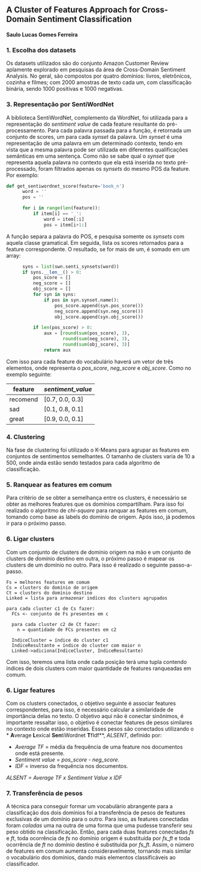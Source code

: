 ## A Cluster of Features Approach for Cross-Domain Sentiment Classification
#### Saulo Lucas Gomes Ferreira


### 1. Escolha dos datasets
Os datasets utilizados são do conjunto Amazon Customer Review aplamente explorado em pesquisas da área de Cross-Domain Sentiment Analysis. No geral, são compostos por quatro domínios: livros, eletrônicos, cozinha e filmes; com 2000 amostras de texto cada um, com classificação binária, sendo 1000 positivas e 1000 negativas.

### 3. Representação por SentiWordNet
A biblioteca SentiWordNet, complemento da WordNet, foi utilizada para a representação do *sentiment value* de cada feature resultante do pré-processamento. Para cada palavra passada para a função, é retornada um conjunto de scores, um para cada *synset* da palavra.
Um *synset* é uma representação de uma palavra em um determinado contexto, tendo em vista que a mesma palavra pode ser utilizada em diferentes qualificações semânticas em uma sentença. Como não se sabe qual o *synset* que representa aquela palavra no contexto que ela está inserida no texto pré-processado, foram filtrados apenas os *synsets* do mesmo POS da feature. Por exemplo:

```python
def get_sentiwordnet_score(feature='book_n')
      word = ''
      pos = ''

      for i in range(len(feature)):
          if item[i] == '_':
              word = item[:i]
              pos = item[i+1:]
```
A função separa a palavra do POS, e pesquisa somente os *synsets* com aquela classe gramatical. Em seguida, lista os scores retornados para a feature correspondente. O resultado, se for mais de um, é somado em um array:
```python
      syns = list(swn.senti_synsets(word))
      if syns.__len__() > 0:
          pos_score = []
          neg_score = []
          obj_score = []
          for syn in syns:
              if pos in syn.synset.name():
                  pos_score.append(syn.pos_score())
                  neg_score.append(syn.neg_score())
                  obj_score.append(syn.obj_score())

          if len(pos_score) > 0:
              aux = [round(sum(pos_score), 3),
                     round(sum(neg_score), 3),
                     round(sum(obj_score), 3)]
              return aux
```
Com isso para cada feature do vocabulário haverá um vetor de três elementos, onde representa o *pos_score*, *neg_score* e *obj_score*. Como no exemplo seguinte:

| feature | *sentiment_value* |
|---------|-------------------|
|recomend|[0.7, 0.0, 0.3]|
|sad|[0.1, 0.8, 0.1]|
|great|[0.9, 0.0, 0.1]|

### 4. Clustering
Na fase de clustering foi utilizado o K-Means para agrupar as features em conjuntos de sentimentos semelhantes. O tamanho de clusters varia de 10 a 500, onde ainda estão sendo testados para cada algoritmo de classificação.

### 5. Ranquear as features em comum
Para critério de se obter a semelhança entre os clusters, é necessário se obter as melhores features que os domínios compartilham. Para isso foi realizado o algoritmo de *chi-square* para ranquar as features em comum, tomando como base as labels do domínio de origem. Após isso, já podemos ir para o próximo passo.

### 6. Ligar clusters
Com um conjunto de clusters de domínio origem na mão e um conjunto de clusters de domínio destino em outra, o próximo passo é mapear os clusters de um domínio no outro. Para isso é realizado o seguinte passo-a-passo.

```
Fs = melhores features em comum
Cs = clusters do domínio de origem
Ct = clusters do domínio destino
Linked = lista para armazenar indíces dos clusters agrupados

para cada cluster c1 de Cs fazer:
  FCs <- conjunto de Fs presentes em c

  para cada cluster c2 de Ct fazer:
    n = quantidade de FCs presentes em c2

  IndiceCluster = índice do cluster c1
  IndiceResultante = índice do cluster com maior n
  Linked->adiciona(IndiceCluster, IndiceResultante)
```

Com isso, teremos uma lista onde cada posição terá uma tupla contendo índices de dois clusters com maior quantidade de features ranqueadas em comum.

### 6. Ligar features
Com os clusters conectados, o objetivo seguinte é associar features correspondentes, para isso, é necessário calcular a similaridade de importância delas no texto. O objetivo aqui não é conectar sinônimos, é importante ressaltar isso, o objetivo é conectar features de pesos similares no contexto onde estão inseridas. Esses pesos são conectados utilizando o * **A**verage **L**exical **Sen**tiWordnet **T**fIdf**, *ALSENT*, definido por:

- *Average TF* = média da frequência de uma feature nos documentos onde está presente.
- *Sentiment value* = *pos_score* - *neg_score*.
- *IDF* = inverso da frequência nos documentos.

*ALSENT = Average TF x Sentiment Value x IDF*  

### 7. Transferência de pesos
A técnica para conseguir formar um vocabulário abrangente para a classificação dos dois domínios foi a transferência de pesos de features exclusivas de um domínio para o outro. Para isso, as features conectadas foram *coladas* uma na outra de uma forma que uma pudesse transferir seu peso obtido na classificação. Então, para cada duas features conectadas *fs* e *ft*, toda ocorrência de *fs* no domínio origem é substituída por *fs_ft* e toda ocorrência de *ft* no domínio destino é substituída por *fs_ft*.
Assim, o número de features em comum aumenta consideravelmente, tornando mais similar o vocabulário dos domínios, dando mais elementos classificáveis ao classificador.
